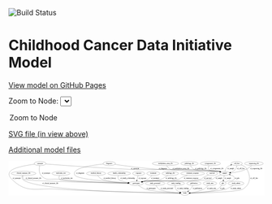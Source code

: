 <link rel='stylesheet' href="assets/style.css">
<link rel='stylesheet' href="https://unpkg.com/leaflet@1.5.1/dist/leaflet.css" integrity="sha512-xwE/Az9zrjBIphAcBb3F6JVqxf46+CDLwfLMHloNu6KEQCAWi6HcDUbeOfBIptF7tcCzusKFjFw2yuvEpDL9wQ==" crossorigin="">
<script type="text/javascript" src="https://code.jquery.com/jquery-3.2.1.min.js"></script>
<script type="text/javascript"  src="https://unpkg.com/leaflet@1.5.1/dist/leaflet.js"></script>
<script type="text/javascript" src="assets/actions.js"></script>

![Build Status](https://github.com/CBIIT/ccdi-model/actions/workflows/model-test-and-deploy.yml/badge.svg)

# Childhood Cancer Data Initiative Model

[View model on GitHub Pages](https://cbiit.github.io/ccdi-model/)



Zoom to Node: <select id="node_select">
  <option value="">Zoom to Node</option>
</select>
<div id="model"></div>

<p>
<a href="./model-desc/ccdi-model.svg">SVG file (in view above)</a>
<p>
<a href="./model-desc">Additional model files</a>
<div id='graph' style='display:off;'>
<svg width="2245pt" height="305pt"
 viewBox="0.00 0.00 2245.09 305.00" xmlns="http://www.w3.org/2000/svg" xmlns:xlink="http://www.w3.org/1999/xlink">
<g id="graph0" class="graph" transform="scale(1 1) rotate(0) translate(4 301)">
<title>Perl</title>
<polygon fill="#ffffff" stroke="transparent" points="-4,4 -4,-301 2241.0916,-301 2241.0916,4 -4,4"/>
<!-- radiology_file -->
<g id="node1" class="node">
<title>radiology_file</title>
<ellipse fill="none" stroke="#000000" cx="1416.0916" cy="-192" rx="73.387" ry="18"/>
<text text-anchor="middle" x="1416.0916" y="-188.3" font-family="Times,serif" font-size="14.00" fill="#000000">radiology_file</text>
</g>
<!-- participant -->
<g id="node21" class="node">
<title>participant</title>
<ellipse fill="none" stroke="#000000" cx="1116.0916" cy="-105" rx="62.2891" ry="18"/>
<text text-anchor="middle" x="1116.0916" y="-101.3" font-family="Times,serif" font-size="14.00" fill="#000000">participant</text>
</g>
<!-- radiology_file&#45;&gt;participant -->
<g id="edge4" class="edge">
<title>radiology_file&#45;&gt;participant</title>
<path fill="none" stroke="#000000" d="M1394.1347,-174.6367C1378.354,-163.1214 1356.0677,-148.7521 1334.0916,-141 1272.0191,-119.1039 1251.789,-135.1119 1187.0916,-123 1182.0646,-122.0589 1176.8647,-120.9692 1171.6703,-119.8009"/>
<polygon fill="#000000" stroke="#000000" points="1172.2695,-116.3466 1161.7349,-117.4756 1170.6742,-123.1624 1172.2695,-116.3466"/>
<text text-anchor="middle" x="1424.0916" y="-144.8" font-family="Times,serif" font-size="14.00" fill="#000000">of_radiology_file</text>
</g>
<!-- clinical_measure_file -->
<g id="node2" class="node">
<title>clinical_measure_file</title>
<ellipse fill="none" stroke="#000000" cx="128.0916" cy="-192" rx="108.5808" ry="18"/>
<text text-anchor="middle" x="128.0916" y="-188.3" font-family="Times,serif" font-size="14.00" fill="#000000">clinical_measure_file</text>
</g>
<!-- study -->
<g id="node18" class="node">
<title>study</title>
<ellipse fill="none" stroke="#000000" cx="1544.0916" cy="-18" rx="36.2938" ry="18"/>
<text text-anchor="middle" x="1544.0916" y="-14.3" font-family="Times,serif" font-size="14.00" fill="#000000">study</text>
</g>
<!-- clinical_measure_file&#45;&gt;study -->
<g id="edge11" class="edge">
<title>clinical_measure_file&#45;&gt;study</title>
<path fill="none" stroke="#000000" d="M118.1554,-173.8504C113.7121,-163.0314 111.0686,-149.7454 119.0916,-141 214.3603,-37.1539 1261.2112,-20.7607 1497.0768,-18.3796"/>
<polygon fill="#000000" stroke="#000000" points="1497.4056,-21.8767 1507.3711,-18.2795 1497.3375,-14.877 1497.4056,-21.8767"/>
<text text-anchor="middle" x="363.0916" y="-101.3" font-family="Times,serif" font-size="14.00" fill="#000000">of_clinical_measure_file</text>
</g>
<!-- clinical_measure_file&#45;&gt;participant -->
<g id="edge12" class="edge">
<title>clinical_measure_file&#45;&gt;participant</title>
<path fill="none" stroke="#000000" d="M122.7994,-173.5618C120.8859,-162.6341 120.8957,-149.3353 129.0916,-141 145.1035,-124.716 818.3749,-110.597 1043.5775,-106.3222"/>
<polygon fill="#000000" stroke="#000000" points="1043.7076,-109.8205 1053.6396,-106.1321 1043.5753,-102.8217 1043.7076,-109.8205"/>
<text text-anchor="middle" x="215.0916" y="-144.8" font-family="Times,serif" font-size="14.00" fill="#000000">of_clinical_measure_file</text>
</g>
<!-- treatment_response -->
<g id="node3" class="node">
<title>treatment_response</title>
<ellipse fill="none" stroke="#000000" cx="1612.0916" cy="-192" rx="104.7816" ry="18"/>
<text text-anchor="middle" x="1612.0916" y="-188.3" font-family="Times,serif" font-size="14.00" fill="#000000">treatment_response</text>
</g>
<!-- treatment_response&#45;&gt;participant -->
<g id="edge13" class="edge">
<title>treatment_response&#45;&gt;participant</title>
<path fill="none" stroke="#000000" d="M1565.2557,-175.701C1549.4749,-169.876 1531.8707,-163.0098 1516.0916,-156 1502.8304,-150.1087 1501.0821,-144.8515 1487.0916,-141 1358.3093,-105.5474 1319.0817,-143.5034 1187.0916,-123 1181.7512,-122.1704 1176.2272,-121.1202 1170.7276,-119.9454"/>
<polygon fill="#000000" stroke="#000000" points="1171.4263,-116.5151 1160.8998,-117.7171 1169.8783,-123.3418 1171.4263,-116.5151"/>
<text text-anchor="middle" x="1599.0916" y="-144.8" font-family="Times,serif" font-size="14.00" fill="#000000">of_treatment_response</text>
</g>
<!-- survival -->
<g id="node4" class="node">
<title>survival</title>
<ellipse fill="none" stroke="#000000" cx="1783.0916" cy="-192" rx="48.1917" ry="18"/>
<text text-anchor="middle" x="1783.0916" y="-188.3" font-family="Times,serif" font-size="14.00" fill="#000000">survival</text>
</g>
<!-- survival&#45;&gt;participant -->
<g id="edge18" class="edge">
<title>survival&#45;&gt;participant</title>
<path fill="none" stroke="#000000" d="M1751.0731,-178.4851C1736.7657,-172.126 1719.8399,-164.156 1705.0916,-156 1694.4119,-150.0939 1693.7246,-144.6895 1682.0916,-141 1577.1696,-107.7229 1296.0515,-138.6126 1187.0916,-123 1181.6632,-122.2222 1176.0488,-121.1956 1170.4652,-120.0262"/>
<polygon fill="#000000" stroke="#000000" points="1171.0184,-116.5634 1160.4948,-117.7898 1169.4863,-123.3936 1171.0184,-116.5634"/>
<text text-anchor="middle" x="1744.5916" y="-144.8" font-family="Times,serif" font-size="14.00" fill="#000000">of_survival</text>
</g>
<!-- cell_line -->
<g id="node5" class="node">
<title>cell_line</title>
<ellipse fill="none" stroke="#000000" cx="1999.0916" cy="-279" rx="49.2915" ry="18"/>
<text text-anchor="middle" x="1999.0916" y="-275.3" font-family="Times,serif" font-size="14.00" fill="#000000">cell_line</text>
</g>
<!-- sample -->
<g id="node7" class="node">
<title>sample</title>
<ellipse fill="none" stroke="#000000" cx="1893.0916" cy="-192" rx="44.393" ry="18"/>
<text text-anchor="middle" x="1893.0916" y="-188.3" font-family="Times,serif" font-size="14.00" fill="#000000">sample</text>
</g>
<!-- cell_line&#45;&gt;sample -->
<g id="edge22" class="edge">
<title>cell_line&#45;&gt;sample</title>
<path fill="none" stroke="#000000" d="M1999.3019,-260.5845C1998.4881,-249.938 1995.7715,-236.9259 1988.0916,-228 1976.9459,-215.0458 1960.6286,-206.7406 1944.651,-201.4208"/>
<polygon fill="#000000" stroke="#000000" points="1945.3791,-197.9856 1934.7958,-198.4794 1943.3771,-204.6932 1945.3791,-197.9856"/>
<text text-anchor="middle" x="2035.5916" y="-231.8" font-family="Times,serif" font-size="14.00" fill="#000000">of_cell_line</text>
</g>
<!-- cell_line&#45;&gt;study -->
<g id="edge23" class="edge">
<title>cell_line&#45;&gt;study</title>
<path fill="none" stroke="#000000" d="M2036.01,-267.0307C2054.7904,-260.1176 2074.7668,-251.1937 2080.0916,-243 2126.364,-171.7979 2124.5589,-98.2647 2052.0916,-54 2013.3189,-30.3167 1709.3145,-21.4565 1590.9915,-18.884"/>
<polygon fill="#000000" stroke="#000000" points="1590.8699,-15.3808 1580.798,-18.6681 1590.7215,-22.3792 1590.8699,-15.3808"/>
<text text-anchor="middle" x="2151.5916" y="-144.8" font-family="Times,serif" font-size="14.00" fill="#000000">of_cell_line</text>
</g>
<!-- molecular_test -->
<g id="node6" class="node">
<title>molecular_test</title>
<ellipse fill="none" stroke="#000000" cx="456.0916" cy="-192" rx="79.8859" ry="18"/>
<text text-anchor="middle" x="456.0916" y="-188.3" font-family="Times,serif" font-size="14.00" fill="#000000">molecular_test</text>
</g>
<!-- molecular_test&#45;&gt;participant -->
<g id="edge26" class="edge">
<title>molecular_test&#45;&gt;participant</title>
<path fill="none" stroke="#000000" d="M444.5591,-173.8284C439.2804,-163.0011 435.8318,-149.7141 444.0916,-141 464.4598,-119.5115 874.012,-109.4803 1043.5633,-106.2362"/>
<polygon fill="#000000" stroke="#000000" points="1043.7164,-109.734 1053.6485,-106.0458 1043.5842,-102.7353 1043.7164,-109.734"/>
<text text-anchor="middle" x="508.0916" y="-144.8" font-family="Times,serif" font-size="14.00" fill="#000000">of_molecular_test</text>
</g>
<!-- sample&#45;&gt;cell_line -->
<g id="edge31" class="edge">
<title>sample&#45;&gt;cell_line</title>
<path fill="none" stroke="#000000" d="M1895.6544,-209.9872C1898.0266,-220.7451 1902.5451,-234.0239 1911.0916,-243 1920.8921,-253.2931 1934.0547,-260.7347 1947.2092,-266.0786"/>
<polygon fill="#000000" stroke="#000000" points="1946.1451,-269.4168 1956.7382,-269.6098 1948.5775,-262.853 1946.1451,-269.4168"/>
<text text-anchor="middle" x="1947.5916" y="-231.8" font-family="Times,serif" font-size="14.00" fill="#000000">of_sample</text>
</g>
<!-- sample&#45;&gt;participant -->
<g id="edge29" class="edge">
<title>sample&#45;&gt;participant</title>
<path fill="none" stroke="#000000" d="M1860.1875,-179.8517C1843.8916,-173.4296 1824.112,-165.0167 1807.0916,-156 1796.3074,-150.2869 1795.736,-144.6534 1784.0916,-141 1720.7716,-121.1334 1252.8131,-132.209 1187.0916,-123 1181.6608,-122.239 1176.0448,-121.2236 1170.4602,-120.0611"/>
<polygon fill="#000000" stroke="#000000" points="1171.0113,-116.598 1160.4887,-117.8329 1169.4847,-123.4295 1171.0113,-116.598"/>
<text text-anchor="middle" x="1843.5916" y="-144.8" font-family="Times,serif" font-size="14.00" fill="#000000">of_sample</text>
</g>
<!-- pdx -->
<g id="node25" class="node">
<title>pdx</title>
<ellipse fill="none" stroke="#000000" cx="1877.0916" cy="-105" rx="27.8951" ry="18"/>
<text text-anchor="middle" x="1877.0916" y="-101.3" font-family="Times,serif" font-size="14.00" fill="#000000">pdx</text>
</g>
<!-- sample&#45;&gt;pdx -->
<g id="edge30" class="edge">
<title>sample&#45;&gt;pdx</title>
<path fill="none" stroke="#000000" d="M1889.7764,-173.9735C1887.6097,-162.1918 1884.735,-146.5607 1882.2701,-133.1581"/>
<polygon fill="#000000" stroke="#000000" points="1885.6537,-132.2053 1880.4026,-123.0034 1878.7692,-133.4715 1885.6537,-132.2053"/>
<text text-anchor="middle" x="1921.5916" y="-144.8" font-family="Times,serif" font-size="14.00" fill="#000000">of_sample</text>
</g>
<!-- sequencing_file -->
<g id="node8" class="node">
<title>sequencing_file</title>
<ellipse fill="none" stroke="#000000" cx="2150.0916" cy="-279" rx="83.3857" ry="18"/>
<text text-anchor="middle" x="2150.0916" y="-275.3" font-family="Times,serif" font-size="14.00" fill="#000000">sequencing_file</text>
</g>
<!-- sequencing_file&#45;&gt;sample -->
<g id="edge21" class="edge">
<title>sequencing_file&#45;&gt;sample</title>
<path fill="none" stroke="#000000" d="M2130.7316,-261.2596C2117.4304,-250.0339 2098.8467,-236.1497 2080.0916,-228 2037.504,-209.4944 1985.3601,-200.4584 1946.9642,-196.0715"/>
<polygon fill="#000000" stroke="#000000" points="1947.3334,-192.5911 1937.0169,-195.0034 1946.586,-199.5511 1947.3334,-192.5911"/>
<text text-anchor="middle" x="2170.5916" y="-231.8" font-family="Times,serif" font-size="14.00" fill="#000000">of_sequencing_file</text>
</g>
<!-- synonym -->
<g id="node9" class="node">
<title>synonym</title>
<ellipse fill="none" stroke="#000000" cx="273.0916" cy="-279" rx="51.9908" ry="18"/>
<text text-anchor="middle" x="273.0916" y="-275.3" font-family="Times,serif" font-size="14.00" fill="#000000">synonym</text>
</g>
<!-- synonym&#45;&gt;sample -->
<g id="edge16" class="edge">
<title>synonym&#45;&gt;sample</title>
<path fill="none" stroke="#000000" d="M323.9492,-274.9917C449.5083,-265.2549 784.3206,-240.2587 1064.0916,-228 1236.4171,-220.4492 1670.2442,-240.0823 1840.0916,-210 1843.8025,-209.3428 1847.6053,-208.4716 1851.3871,-207.4663"/>
<polygon fill="#000000" stroke="#000000" points="1852.6719,-210.7364 1861.2709,-204.5472 1850.6891,-204.0231 1852.6719,-210.7364"/>
<text text-anchor="middle" x="1106.5916" y="-231.8" font-family="Times,serif" font-size="14.00" fill="#000000">of_synonym</text>
</g>
<!-- synonym&#45;&gt;study -->
<g id="edge17" class="edge">
<title>synonym&#45;&gt;study</title>
<path fill="none" stroke="#000000" d="M223.6043,-273.1841C154.8601,-263.9711 35.9704,-243.5441 10.0916,-210 -9.0781,-185.1522 2.8935,-163.1841 25.0916,-141 155.623,-10.5513 247.0478,-67.5344 431.0916,-54 643.3989,-38.3872 1314.0899,-22.995 1497.3974,-18.9979"/>
<polygon fill="#000000" stroke="#000000" points="1497.5934,-22.4946 1507.515,-18.7781 1497.4413,-15.4963 1497.5934,-22.4946"/>
<text text-anchor="middle" x="67.5916" y="-144.8" font-family="Times,serif" font-size="14.00" fill="#000000">of_synonym</text>
</g>
<!-- synonym&#45;&gt;participant -->
<g id="edge15" class="edge">
<title>synonym&#45;&gt;participant</title>
<path fill="none" stroke="#000000" d="M268.7899,-260.9324C264.4463,-237.8049 261.0378,-197.879 282.0916,-174 328.3843,-121.4953 366.7023,-150.2124 436.0916,-141 551.7975,-125.6384 893.5822,-112.5561 1043.8379,-107.3765"/>
<polygon fill="#000000" stroke="#000000" points="1044.0125,-110.8726 1053.8867,-107.032 1043.7727,-103.8767 1044.0125,-110.8726"/>
<text text-anchor="middle" x="324.5916" y="-188.3" font-family="Times,serif" font-size="14.00" fill="#000000">of_synonym</text>
</g>
<!-- study_personnel -->
<g id="node10" class="node">
<title>study_personnel</title>
<ellipse fill="none" stroke="#000000" cx="1283.0916" cy="-105" rx="87.1846" ry="18"/>
<text text-anchor="middle" x="1283.0916" y="-101.3" font-family="Times,serif" font-size="14.00" fill="#000000">study_personnel</text>
</g>
<!-- study_personnel&#45;&gt;study -->
<g id="edge19" class="edge">
<title>study_personnel&#45;&gt;study</title>
<path fill="none" stroke="#000000" d="M1290.4686,-87.0358C1296.0735,-75.7156 1304.9077,-61.8102 1317.0916,-54 1346.1863,-35.3497 1439.8367,-25.4562 1497.3609,-21.008"/>
<polygon fill="#000000" stroke="#000000" points="1497.9459,-24.4742 1507.6578,-20.2399 1497.4251,-17.4936 1497.9459,-24.4742"/>
<text text-anchor="middle" x="1386.5916" y="-57.8" font-family="Times,serif" font-size="14.00" fill="#000000">of_study_personnel</text>
</g>
<!-- methylation_array_file -->
<g id="node11" class="node">
<title>methylation_array_file</title>
<ellipse fill="none" stroke="#000000" cx="1374.0916" cy="-279" rx="115.8798" ry="18"/>
<text text-anchor="middle" x="1374.0916" y="-275.3" font-family="Times,serif" font-size="14.00" fill="#000000">methylation_array_file</text>
</g>
<!-- methylation_array_file&#45;&gt;sample -->
<g id="edge25" class="edge">
<title>methylation_array_file&#45;&gt;sample</title>
<path fill="none" stroke="#000000" d="M1384.2603,-260.9636C1391.915,-249.3015 1403.5661,-235.0308 1418.0916,-228 1460.3349,-207.5531 1793.9611,-218.6335 1840.0916,-210 1843.7452,-209.3162 1847.4901,-208.4349 1851.2176,-207.4304"/>
<polygon fill="#000000" stroke="#000000" points="1852.3791,-210.7367 1860.969,-204.5347 1850.3863,-204.0263 1852.3791,-210.7367"/>
<text text-anchor="middle" x="1509.5916" y="-231.8" font-family="Times,serif" font-size="14.00" fill="#000000">of_methylation_array_file</text>
</g>
<!-- study_funding -->
<g id="node12" class="node">
<title>study_funding</title>
<ellipse fill="none" stroke="#000000" cx="1465.0916" cy="-105" rx="77.1866" ry="18"/>
<text text-anchor="middle" x="1465.0916" y="-101.3" font-family="Times,serif" font-size="14.00" fill="#000000">study_funding</text>
</g>
<!-- study_funding&#45;&gt;study -->
<g id="edge8" class="edge">
<title>study_funding&#45;&gt;study</title>
<path fill="none" stroke="#000000" d="M1460.4933,-86.6488C1458.9605,-76.2817 1458.9605,-63.5317 1465.0916,-54 1473.0964,-41.5555 1486.5795,-33.3614 1500.1621,-27.9878"/>
<polygon fill="#000000" stroke="#000000" points="1501.707,-31.1556 1509.9929,-24.5531 1499.3981,-24.5473 1501.707,-31.1556"/>
<text text-anchor="middle" x="1527.0916" y="-57.8" font-family="Times,serif" font-size="14.00" fill="#000000">of_study_funding</text>
</g>
<!-- publication -->
<g id="node13" class="node">
<title>publication</title>
<ellipse fill="none" stroke="#000000" cx="1623.0916" cy="-105" rx="63.0888" ry="18"/>
<text text-anchor="middle" x="1623.0916" y="-101.3" font-family="Times,serif" font-size="14.00" fill="#000000">publication</text>
</g>
<!-- publication&#45;&gt;study -->
<g id="edge7" class="edge">
<title>publication&#45;&gt;study</title>
<path fill="none" stroke="#000000" d="M1614.7006,-86.8193C1609.4036,-76.509 1601.9036,-63.759 1593.0916,-54 1587.9362,-48.2904 1581.7451,-42.9142 1575.5259,-38.1443"/>
<polygon fill="#000000" stroke="#000000" points="1577.2703,-35.0855 1567.1222,-32.0412 1573.1569,-40.7495 1577.2703,-35.0855"/>
<text text-anchor="middle" x="1654.0916" y="-57.8" font-family="Times,serif" font-size="14.00" fill="#000000">of_publication</text>
</g>
<!-- medical_history -->
<g id="node14" class="node">
<title>medical_history</title>
<ellipse fill="none" stroke="#000000" cx="764.0916" cy="-192" rx="85.2851" ry="18"/>
<text text-anchor="middle" x="764.0916" y="-188.3" font-family="Times,serif" font-size="14.00" fill="#000000">medical_history</text>
</g>
<!-- medical_history&#45;&gt;participant -->
<g id="edge27" class="edge">
<title>medical_history&#45;&gt;participant</title>
<path fill="none" stroke="#000000" d="M777.4378,-173.7934C786.8814,-162.3708 800.5882,-148.4424 816.0916,-141 855.0472,-122.2994 968.1127,-112.7586 1043.7658,-108.3331"/>
<polygon fill="#000000" stroke="#000000" points="1044.3952,-111.8031 1054.1809,-107.7422 1043.9986,-104.8144 1044.3952,-111.8031"/>
<text text-anchor="middle" x="884.0916" y="-144.8" font-family="Times,serif" font-size="14.00" fill="#000000">of_medical_history</text>
</g>
<!-- family_relationship -->
<g id="node15" class="node">
<title>family_relationship</title>
<ellipse fill="none" stroke="#000000" cx="967.0916" cy="-192" rx="100.1823" ry="18"/>
<text text-anchor="middle" x="967.0916" y="-188.3" font-family="Times,serif" font-size="14.00" fill="#000000">family_relationship</text>
</g>
<!-- family_relationship&#45;&gt;participant -->
<g id="edge14" class="edge">
<title>family_relationship&#45;&gt;participant</title>
<path fill="none" stroke="#000000" d="M959.4269,-173.6828C956.306,-163.0712 954.9043,-150.0612 962.0916,-141 973.0091,-127.236 1011.493,-118.237 1047.2556,-112.6786"/>
<polygon fill="#000000" stroke="#000000" points="1047.8649,-116.1266 1057.2451,-111.2009 1046.8406,-109.2019 1047.8649,-116.1266"/>
<text text-anchor="middle" x="1041.5916" y="-144.8" font-family="Times,serif" font-size="14.00" fill="#000000">of_family_relationship</text>
</g>
<!-- pathology_file -->
<g id="node16" class="node">
<title>pathology_file</title>
<ellipse fill="none" stroke="#000000" cx="1584.0916" cy="-279" rx="76.0865" ry="18"/>
<text text-anchor="middle" x="1584.0916" y="-275.3" font-family="Times,serif" font-size="14.00" fill="#000000">pathology_file</text>
</g>
<!-- pathology_file&#45;&gt;sample -->
<g id="edge28" class="edge">
<title>pathology_file&#45;&gt;sample</title>
<path fill="none" stroke="#000000" d="M1592.853,-260.9339C1599.4659,-249.4167 1609.6931,-235.3258 1623.0916,-228 1665.5477,-204.7866 1792.7178,-219.854 1840.0916,-210 1843.6802,-209.2536 1847.3618,-208.3363 1851.0312,-207.3148"/>
<polygon fill="#000000" stroke="#000000" points="1852.0817,-210.6538 1860.6434,-204.4131 1850.0586,-203.9525 1852.0817,-210.6538"/>
<text text-anchor="middle" x="1684.0916" y="-231.8" font-family="Times,serif" font-size="14.00" fill="#000000">of_pathology_file</text>
</g>
<!-- exposure -->
<g id="node17" class="node">
<title>exposure</title>
<ellipse fill="none" stroke="#000000" cx="1138.0916" cy="-192" rx="53.0913" ry="18"/>
<text text-anchor="middle" x="1138.0916" y="-188.3" font-family="Times,serif" font-size="14.00" fill="#000000">exposure</text>
</g>
<!-- exposure&#45;&gt;participant -->
<g id="edge20" class="edge">
<title>exposure&#45;&gt;participant</title>
<path fill="none" stroke="#000000" d="M1133.5332,-173.9735C1130.5244,-162.0751 1126.5229,-146.2508 1123.1116,-132.7606"/>
<polygon fill="#000000" stroke="#000000" points="1126.489,-131.8401 1120.6442,-123.0034 1119.7027,-133.5563 1126.489,-131.8401"/>
<text text-anchor="middle" x="1171.5916" y="-144.8" font-family="Times,serif" font-size="14.00" fill="#000000">of_exposure</text>
</g>
<!-- study_arm -->
<g id="node19" class="node">
<title>study_arm</title>
<ellipse fill="none" stroke="#000000" cx="1764.0916" cy="-105" rx="59.5901" ry="18"/>
<text text-anchor="middle" x="1764.0916" y="-101.3" font-family="Times,serif" font-size="14.00" fill="#000000">study_arm</text>
</g>
<!-- study_arm&#45;&gt;study -->
<g id="edge10" class="edge">
<title>study_arm&#45;&gt;study</title>
<path fill="none" stroke="#000000" d="M1749.5145,-87.2912C1739.3313,-76.0789 1724.79,-62.1977 1709.0916,-54 1671.9956,-34.6285 1624.9725,-25.6672 1590.6241,-21.5294"/>
<polygon fill="#000000" stroke="#000000" points="1590.7213,-18.0188 1580.3961,-20.394 1589.9489,-24.9761 1590.7213,-18.0188"/>
<text text-anchor="middle" x="1777.5916" y="-57.8" font-family="Times,serif" font-size="14.00" fill="#000000">of_study_arm</text>
</g>
<!-- diagnosis -->
<g id="node20" class="node">
<title>diagnosis</title>
<ellipse fill="none" stroke="#000000" cx="880.0916" cy="-279" rx="54.6905" ry="18"/>
<text text-anchor="middle" x="880.0916" y="-275.3" font-family="Times,serif" font-size="14.00" fill="#000000">diagnosis</text>
</g>
<!-- diagnosis&#45;&gt;sample -->
<g id="edge3" class="edge">
<title>diagnosis&#45;&gt;sample</title>
<path fill="none" stroke="#000000" d="M930.1237,-271.6032C1009.5864,-260.1735 1169.6223,-238.4498 1306.0916,-228 1424.4791,-218.9348 1723.2875,-231.3209 1840.0916,-210 1843.799,-209.3233 1847.5994,-208.4385 1851.3795,-207.4243"/>
<polygon fill="#000000" stroke="#000000" points="1852.6703,-210.6921 1861.2608,-204.491 1850.6783,-203.9815 1852.6703,-210.6921"/>
<text text-anchor="middle" x="1350.5916" y="-231.8" font-family="Times,serif" font-size="14.00" fill="#000000">of_diagnosis</text>
</g>
<!-- diagnosis&#45;&gt;participant -->
<g id="edge2" class="edge">
<title>diagnosis&#45;&gt;participant</title>
<path fill="none" stroke="#000000" d="M827.15,-274.547C749.6642,-266.8083 611.2725,-247.9389 581.0916,-210 571.1308,-197.4787 570.6976,-186.164 581.0916,-174 610.7497,-139.2916 905.6268,-117.4251 1044.4809,-108.9745"/>
<polygon fill="#000000" stroke="#000000" points="1044.834,-112.4597 1054.6057,-108.3653 1044.4135,-105.4723 1044.834,-112.4597"/>
<text text-anchor="middle" x="625.5916" y="-188.3" font-family="Times,serif" font-size="14.00" fill="#000000">of_diagnosis</text>
</g>
<!-- participant&#45;&gt;study -->
<g id="edge32" class="edge">
<title>participant&#45;&gt;study</title>
<path fill="none" stroke="#000000" d="M1136.7421,-87.9979C1152.1193,-76.3374 1174.1608,-61.6422 1196.0916,-54 1250.6143,-35.0006 1416.0869,-24.3659 1497.6444,-20.1506"/>
<polygon fill="#000000" stroke="#000000" points="1497.8231,-23.6461 1507.6333,-19.6448 1497.4691,-16.6551 1497.8231,-23.6461"/>
<text text-anchor="middle" x="1246.5916" y="-57.8" font-family="Times,serif" font-size="14.00" fill="#000000">of_participant</text>
</g>
<!-- cytogenomic_file -->
<g id="node22" class="node">
<title>cytogenomic_file</title>
<ellipse fill="none" stroke="#000000" cx="1768.0916" cy="-279" rx="89.8845" ry="18"/>
<text text-anchor="middle" x="1768.0916" y="-275.3" font-family="Times,serif" font-size="14.00" fill="#000000">cytogenomic_file</text>
</g>
<!-- cytogenomic_file&#45;&gt;sample -->
<g id="edge24" class="edge">
<title>cytogenomic_file&#45;&gt;sample</title>
<path fill="none" stroke="#000000" d="M1755.7861,-260.8305C1750.2933,-250.2713 1746.5655,-237.2645 1754.0916,-228 1778.7141,-197.6904 1802.4234,-220.2978 1840.0916,-210 1843.4266,-209.0883 1846.8582,-208.0823 1850.2953,-207.0259"/>
<polygon fill="#000000" stroke="#000000" points="1851.4594,-210.3284 1859.9203,-203.9515 1849.3295,-203.6603 1851.4594,-210.3284"/>
<text text-anchor="middle" x="1825.5916" y="-231.8" font-family="Times,serif" font-size="14.00" fill="#000000">of_cytogenomic_file</text>
</g>
<!-- study_admin -->
<g id="node23" class="node">
<title>study_admin</title>
<ellipse fill="none" stroke="#000000" cx="1993.0916" cy="-105" rx="70.3881" ry="18"/>
<text text-anchor="middle" x="1993.0916" y="-101.3" font-family="Times,serif" font-size="14.00" fill="#000000">study_admin</text>
</g>
<!-- study_admin&#45;&gt;study -->
<g id="edge9" class="edge">
<title>study_admin&#45;&gt;study</title>
<path fill="none" stroke="#000000" d="M1968.9523,-88.0279C1951.079,-76.3818 1925.6657,-61.6916 1901.0916,-54 1844.3656,-36.2449 1673.8246,-24.9556 1590.6811,-20.3589"/>
<polygon fill="#000000" stroke="#000000" points="1590.6837,-16.8539 1580.5084,-19.8058 1590.3036,-23.8436 1590.6837,-16.8539"/>
<text text-anchor="middle" x="1991.5916" y="-57.8" font-family="Times,serif" font-size="14.00" fill="#000000">of_study_admin</text>
</g>
<!-- treatment -->
<g id="node24" class="node">
<title>treatment</title>
<ellipse fill="none" stroke="#000000" cx="1267.0916" cy="-192" rx="57.6901" ry="18"/>
<text text-anchor="middle" x="1267.0916" y="-188.3" font-family="Times,serif" font-size="14.00" fill="#000000">treatment</text>
</g>
<!-- treatment&#45;&gt;participant -->
<g id="edge1" class="edge">
<title>treatment&#45;&gt;participant</title>
<path fill="none" stroke="#000000" d="M1254.0879,-174.3378C1245.2669,-163.4313 1232.756,-149.8739 1219.0916,-141 1205.4732,-132.1559 1189.426,-125.1982 1174.1037,-119.8552"/>
<polygon fill="#000000" stroke="#000000" points="1174.7654,-116.3878 1164.1722,-116.5737 1172.5692,-123.0344 1174.7654,-116.3878"/>
<text text-anchor="middle" x="1283.0916" y="-144.8" font-family="Times,serif" font-size="14.00" fill="#000000">of_treatment</text>
</g>
<!-- pdx&#45;&gt;sample -->
<g id="edge5" class="edge">
<title>pdx&#45;&gt;sample</title>
<path fill="none" stroke="#000000" d="M1899.1245,-116.4764C1903.9861,-118.7944 1909.1588,-121.1 1914.0916,-123 1940.8674,-133.3135 1958.8614,-118.056 1976.0916,-141 1989.5548,-158.9277 1966.8184,-171.964 1941.7628,-180.3674"/>
<polygon fill="#000000" stroke="#000000" points="1940.6298,-177.0543 1932.1171,-183.3618 1942.7052,-183.7395 1940.6298,-177.0543"/>
<text text-anchor="middle" x="2003.0916" y="-144.8" font-family="Times,serif" font-size="14.00" fill="#000000">of_pdx</text>
</g>
<!-- pdx&#45;&gt;study -->
<g id="edge6" class="edge">
<title>pdx&#45;&gt;study</title>
<path fill="none" stroke="#000000" d="M1866.474,-88.3251C1858.0895,-76.6653 1845.291,-61.8301 1830.0916,-54 1789.4155,-33.0452 1660.9225,-23.6583 1590.8236,-20.0051"/>
<polygon fill="#000000" stroke="#000000" points="1590.6726,-16.4931 1580.5096,-19.487 1590.3214,-23.4843 1590.6726,-16.4931"/>
<text text-anchor="middle" x="1873.0916" y="-57.8" font-family="Times,serif" font-size="14.00" fill="#000000">of_pdx</text>
</g>
</g>
</svg>
</div>
